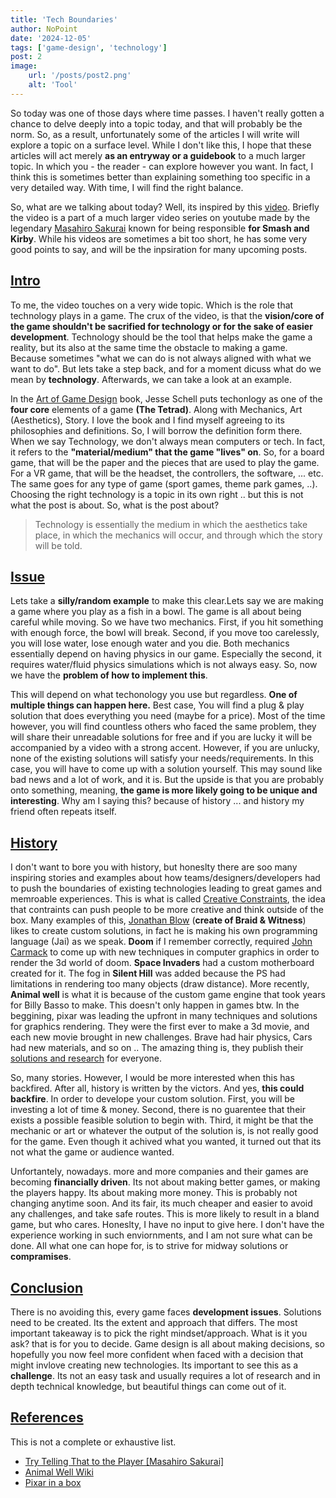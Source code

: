 ```yaml
---
title: 'Tech Boundaries'
author: NoPoint
date: '2024-12-05'
tags: ['game-design', 'technology']
post: 2
image:
    url: '/posts/post2.png'
    alt: 'Tool'
---
```


So today was one of those days where time passes. I haven't really gotten a chance to delve deeply into a topic today, and that will probably be the norm. So, as a result, unfortunately some of the articles I will write will explore a topic on a surface level. While I don't like this, I hope that these articles will act merely **as an entryway or a guidebook** to a much larger topic. In which you - the reader - can explore however you want. In fact, I think this is sometimes better than explaining something too specific in a very detailed way. With time, I will find the right balance.

So, what are we talking about today? Well, its inspired by this [video](https://www.youtube.com/watch?v=Ik3deWOVCHI&list=PLgKCjZ2WsVLSHTbG4lQadRRtjzjARK69h&index=3). Briefly the video is a part of a much larger video series on youtube made by the legendary [Masahiro Sakurai](https://en.wikipedia.org/wiki/Masahiro_Sakurai) known for being responsible **for Smash and Kirby**. While his videos are sometimes a bit too short, he has some very good points to say, and will be the inpsiration for many upcoming posts.

## [Intro](#intro)

To me, the video touches on a very wide topic. Which is the <span class="highlight">role that technology plays in a game</span>. The crux of the video, is that the **vision/core of the game shouldn't be sacrified for technology or for the sake of  easier development**. Technology should be the tool that helps make the game a reality, but its also at the same time the obstacle to making a game. Because sometimes "what we can do is not always aligned with what we want to do". But lets take a step back, and for a moment dicuss what do we mean by **technology**. Afterwards, we can take a look at an example.

In the [Art of Game Design](https://schellgames.com/art-of-game-design) book, Jesse Schell puts techonlogy as one of the **four core** elements of a game **(The Tetrad)**. Along with <span class="highlight">Mechanics, Art (Aesthetics), Story</span>. I love the book and I find myself agreeing to its philosophies and definitions. So, I will borrow the definition form there. When we say Technology, we don't always mean computers or tech. In fact, it refers to the **"material/medium" that the game "lives" on**. So, for a board game, that will be the paper and the pieces that are used to play the game. For a VR game, that will be the headset, the controllers, the software, ... etc. The same goes for any type of game (sport games, theme park games, ..). Choosing the right technology is a topic in its own right .. but this is not what the post is about. So, what is the post about?

> Technology is essentially the medium in which the aesthetics take place, in which the mechanics will occur, and through which the story will be told.


## [Issue](#issue)

Lets take a **silly/random example** to make this clear.Lets say we are making a game where you play as a fish in a bowl. The game is all about being careful while moving. So we have two mechanics. First, if you hit something with enough force, the bowl will break. Second, if you move too carelessly, you will lose water, lose enough water and you die. Both mechanics essentially depend on having physics in our game. Especially the second, it requires water/fluid physics simulations which is not always easy. So, now we have the **problem of how to implement this**. 

This will depend on what techonology you use but regardless. **One of multiple things can happen here.** Best case, You will find a plug & play solution that does everything you need (maybe for a price). Most of the time however, you will find countless others who faced the same problem, they will share their unreadable solutions for free and if you are lucky it will be accompanied by a video with a strong accent. However, if you are unlucky, none of the existing solutions will satisfy your needs/requirements. In this case, you will have to come up with a solution yourself. This may sound like bad news and a lot of work, and it is. But the upside is that you are probably onto something, meaning, **the game is more likely going to be unique and interesting**. Why am I saying this? because of history ... and history my friend often repeats itself.

## [History](#history)

I don't want to bore you with history, but honeslty there are soo many inspiring stories and examples about how teams/designers/developers had to push the boundaries of existing technologies leading to great games and memroable experiences. This is what is called <span class="highlight">[Creative Constraints](https://www.youtube.com/watch?v=v5FL9VTBZzQ)</span>, the idea that contraints can push people to be more creative and think outside of the box. Many examples of this, [Jonathan Blow](https://en.wikipedia.org/wiki/Jonathan_Blow) (**create of Braid & Witness**) likes to create custom solutions, in fact he is making his own programming language (Jai) as we speak. **Doom** if I remember correctly, required [John Carmack](https://en.wikipedia.org/wiki/John_Carmack) to come up with new techniques in computer graphics in order to render the 3d world of doom. **Space Invaders** had a custom motherboard created for it. The fog in **Silent Hill** was added because the PS had limitations in rendering too many objects (draw distance). More recently, **Animal well** is what it is because of the custom game engine that took years for Billy Basso to make. This doesn't only happen in games btw. In the beggining, pixar was leading the upfront in many techniques and solutions for graphics rendering. They were the first ever to make a 3d movie, and each new movie brought in new challenges. Brave had hair physics, Cars had new materials, and so on .. The amazing thing is,  they publish their [solutions and research](https://graphics.pixar.com/research/) for everyone.

So, many stories. However, I would be more interested when this has backfired. After all, history is written by the victors. And yes, **this could backfire**. In order to develope your custom solution. First, you will be investing a lot of time & money. Second, there is no guarentee that their exists a possible feasible solution to begin with. Third, it might be that the mechanic or art or whatever the output of the solution is, is not really good for the game. Even though it achived what you wanted, it turned out that its not what the game or audience wanted. 

Unfortantely, nowadays. more and more companies and their games are becoming **financially driven**. Its not about making better games, or making the players happy. Its about making more money. This is probably not changing anytime soon. And its fair, its much cheaper and easier to avoid any challenges, and take safe routes. This is more likely to result in a bland game, but who cares. Honeslty, I have no input to give here. I don't have the experience working in such enviornments, and I am not sure what can be done. All what one can hope for, is to strive for midway solutions or **compramises**.


## [Conclusion](#conclusion)

There is no avoiding this, every game faces **development issues**. Solutions need to be created. Its the extent and approach that differs. The most important takeaway is to pick the right mindset/approach. What is it you ask? that is for you to decide. Game design is all about making decisions, so hopefully you now feel more confident when faced with a decision that might invlove creating new technologies. Its important to see this as a **challenge**. <span class="highlight">Its not an easy task and usually requires a lot of research and in depth technical knowledge, but beautiful things can come out of it</span>.


## [References](#references)
This is not a complete or exhaustive list.
- [Try Telling That to the Player [Masahiro Sakurai]](https://www.youtube.com/watch?v=Ik3deWOVCHI&list=PLgKCjZ2WsVLSHTbG4lQadRRtjzjARK69h&index=3)
- [Animal Well Wiki](https://en.wikipedia.org/wiki/Animal_Well)
- [Pixar in a box](https://www.khanacademy.org/computing/pixar)
